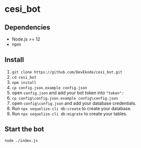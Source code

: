 # cesi_bot

## Dependencies
* Node.js >= 12
* npm

## Install
1. `git clone https://github.com/DevEkode/cesi_bot.git`
2. `cd cesi_bot`
3. `npm install`
4. `cp config.json.example config.json`
5. open `config.json` and add your bot token into `"token":`
4. `cp config\config.json.example config\config.json`
6. open `config\config.json` and add your database credentials.
7. Run `npx sequelize-cli db:create` to create your database.
7. Run `npx sequelize-cli db:migrate` to create your tables.

## Start the bot
`node ./index.js`